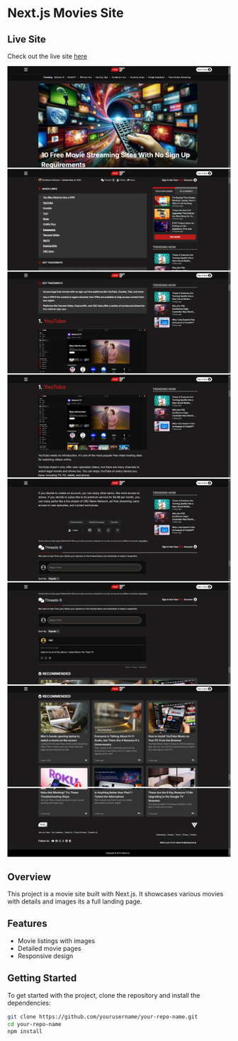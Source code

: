 # Next.js Movies Site

## Live Site

Check out the live site [here](https://next-js-movies-sites-blog.vercel.app/)


![Image1](https://github.com/Moeez-Rajpoot/NextJs-MoviesSites-Blog/blob/main/Images/image1.png)
![Image2](https://github.com/Moeez-Rajpoot/NextJs-MoviesSites-Blog/blob/main/Images/image2.png)
![Image3](https://github.com/Moeez-Rajpoot/NextJs-MoviesSites-Blog/blob/main/Images/image3.png)
![Image4](https://github.com/Moeez-Rajpoot/NextJs-MoviesSites-Blog/blob/main/Images/image4.png)
![Image5](https://github.com/Moeez-Rajpoot/NextJs-MoviesSites-Blog/blob/main/Images/image5.png)
![Image6](https://github.com/Moeez-Rajpoot/NextJs-MoviesSites-Blog/blob/main/Images/image6.png)
![Image7](https://github.com/Moeez-Rajpoot/NextJs-MoviesSites-Blog/blob/main/Images/image7.png)
![Image8](https://github.com/Moeez-Rajpoot/NextJs-MoviesSites-Blog/blob/main/Images/image8.png)



## Overview

This project is a movie site built with Next.js. It showcases various movies with details and images its a full landing page.

## Features

- Movie listings with images
- Detailed movie pages
- Responsive design

## Getting Started

To get started with the project, clone the repository and install the dependencies:

```bash
git clone https://github.com/yourusername/your-repo-name.git
cd your-repo-name
npm install
